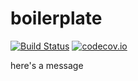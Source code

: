# boilerplate #

[![Build Status](https://travis-ci.org/jacobcvt12/boilerplate.svg?branch=master)](https://travis-ci.org/jacobcvt12/boilerplate)
[![codecov.io](https://codecov.io/github/jacobcvt12/boilerplate/coverage.svg?branch=master)](https://codecov.io/github/jacobcvt12/boilerplate?branch=master)

here's a message

